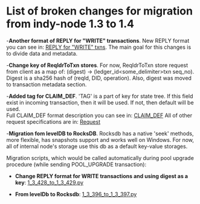 # List of broken changes for migration from indy-node 1.3 to 1.4

-**Another format of REPLY for "WRITE" transactions**. New REPLY format you can see in:
 [REPLY for "WRITE" txns](https://github.com/hyperledger/indy-node/blob/master/docs/requests.md#reply-structure-for-write-requests).
 The main goal for this changes is to divide data and metadata.

-**Change key of ReqIdrToTxn stores**.   For now, ReqIdrToTxn store request from client as a map of:
 (digest) -> (ledger_id<some_delimiter>txn seq_no). Digest is a sha256 hash of (reqId, DID, operation). 
 Also, digest was moved to transaction metadata section.
 
-**Added tag for CLAIM_DEF**. 'TAG' is a part of key for state tree. If this field exist in incoming transaction, then it will be used. If not, then default will be used.  
Full CLAIM_DEF format description you can see in: [CLAIM_DEF](https://github.com/hyperledger/indy-node/blob/master/docs/transactions.md#claim_def)
All of other request specifications are in: [Request](https://github.com/hyperledger/indy-node/blob/master/docs/requests.md)

-**Migration fom levelDB to RocksDB**. Rocksdb has a native 'seek' methods, more flexible, has snapshots support and works well on Windows.
For now, all of internal node's storage use this db as a default key-value storages.  

Migration scripts, which would be called automatically during pool upgrade procedure (while sending POOL_UPGRADE transaction):

 - **Change REPLY format for WRITE transactions and using digest as a key**:
    [1_3_428_to_1_3_429.py](https://github.com/hyperledger/indy-node/blob/master/data/migrations/deb/1_3_428_to_1_3_429.py)


 - **From levelDb to Rocksdb**: 
    [1_3_396_to_1_3_397.py](https://github.com/hyperledger/indy-node/blob/master/data/migrations/deb/1_3_396_to_1_3_397.py)
